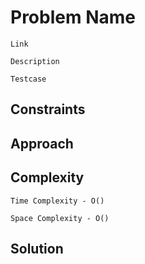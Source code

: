 # Problem Name

`Link`



`Description`



`Testcase`



## Constraints



## Approach



## Complexity

`Time Complexity - O()`

`Space Complexity - O()`

## Solution

```java

```